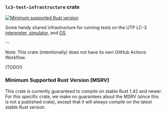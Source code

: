 ### `lc3-test-infrastructure` crate

[![Minimum supported Rust version](https://img.shields.io/badge/rustc-1.42+-red.svg?style=for-the-badge&logo=rust)](#minimum-supported-rust-version-msrv)

Some handy shared infrastructure for running tests on the UTP LC-3 [interpreter, simulator](../baseline-sim/README.md), and [OS](../os/README.md).

--

Note: This crate (intentionally) does not have its own GitHub Actions Workflow.

(TODO!)

### Minimum Supported Rust Version (MSRV)

This crate is currently guaranteed to compile on stable Rust 1.42 and newer. For this specific crate, we make no guarantees about the MSRV (since this is not a published crate), except that it will always compile on the latest stable Rust version.
